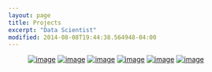 ```yaml
---
layout: page
title: Projects
excerpt: "Data Scientist"
modified: 2014-08-08T19:44:38.564948-04:00
---
```


<figure class="third">
	<a href="https://github.com/reddit-analyzer/data_acq"><img src="{{ site.url }}/images/reddit.jpeg" alt="image"></a>
	<a href="https://github.com/CaptainDataCrunch/ObjectDetection"><img src="{{ site.url }}/images/car_adaboost.png" alt="image"></a>
	<a href="https://github.com/vincentpham1991/titanic/blob/master/Vincent_Spark_tutorial.ipynb"><img src="{{ site.url }}/images/titanic.png" alt="image"></a>
	<a href="{{ site.url }}/blog/LoanProsper"><img src="{{ site.url }}/images/timeseries3.png" alt="image"></a>
	<a href="https://github.com/vincentpham1991/SentimentAnalysis"><img src="{{ site.url }}/images/sentimentanalysis.png" alt="image"></a>
	<a href="https://github.com/vincentpham1991/PythonProjects/tree/master/StocksHeatMap"><img src="{{ site.url }}/images/stocks.jpg" alt="image"></a>
	<figcaption></figcaption>
</figure>

